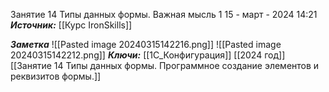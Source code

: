 
Занятие 14 Типы данных формы. Важная мысль 1
 15 - март - 2024  14:21 
***Источник:***  [[Курс IronSkills]] 

***Заметка*** 
![[Pasted image 20240315142216.png]]
![[Pasted image 20240315142212.png]]
***Ключи:*** [[1С_Конфигурация]] [[2024 год]]  [[Занятие 14 Типы данных формы. Программное создание элементов и реквизитов формы.]]